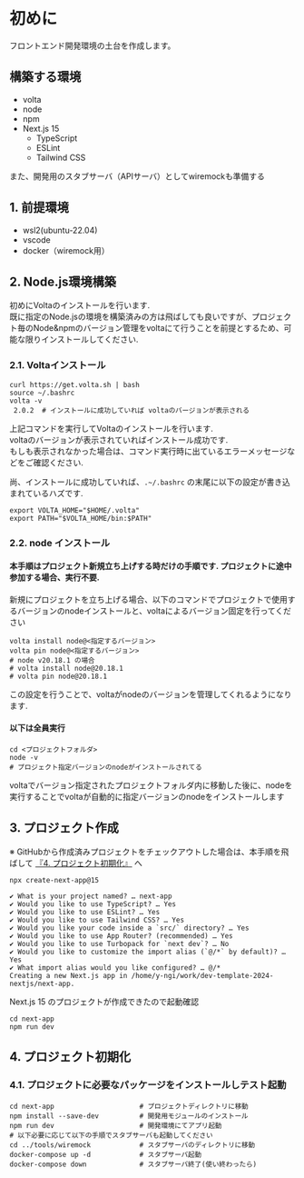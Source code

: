 # 初めに

フロントエンド開発環境の土台を作成します。  

## 構築する環境

- volta
- node
- npm
- Next.js 15
  - TypeScript
  - ESLint
  - Tailwind CSS

また、開発用のスタブサーバ（APIサーバ）としてwiremockも準備する

## 1. 前提環境

- wsl2(ubuntu-22.04)
- vscode
- docker（wiremock用）

## 2. Node.js環境構築

初めにVoltaのインストールを行います.  
既に指定のNode.jsの環境を構築済みの方は飛ばしても良いですが、プロジェクト毎のNode&npmのバージョン管理をvoltaにて行うことを前提とするため、可能な限りインストールしてください.  

### 2.1. Voltaインストール

``` shell
curl https://get.volta.sh | bash
source ~/.bashrc
volta -v
 2.0.2  # インストールに成功していれば voltaのバージョンが表示される
```

上記コマンドを実行してVoltaのインストールを行います.  
voltaのバージョンが表示されていればインストール成功です.  
もしも表示されなかった場合は、コマンド実行時に出ているエラーメッセージなどをご確認ください.  

尚、インストールに成功していれば、`.~/.bashrc` の末尾に以下の設定が書き込まれているハズです.

``` shell
export VOLTA_HOME="$HOME/.volta"
export PATH="$VOLTA_HOME/bin:$PATH"
```

### 2.2. node インストール

#### 本手順はプロジェクト新規立ち上げする時だけの手順です. プロジェクトに途中参加する場合、実行不要.

新規にプロジェクトを立ち上げる場合、以下のコマンドでプロジェクトで使用するバージョンのnodeインストールと、voltaによるバージョン固定を行ってください

``` shell
volta install node@<指定するバージョン>
volta pin node@<指定するバージョン>
# node v20.18.1 の場合
# volta install node@20.18.1
# volta pin node@20.18.1
```

この設定を行うことで、voltaがnodeのバージョンを管理してくれるようになります. 

#### 以下は全員実行

``` shell
cd <プロジェクトフォルダ>
node -v
# プロジェクト指定バージョンのnodeがインストールされてる
```

voltaでバージョン指定されたプロジェクトフォルダ内に移動した後に、nodeを実行することでvoltaが自動的に指定バージョンのnodeをインストールします

## 3. プロジェクト作成

※ GitHubから作成済みプロジェクトをチェックアウトした場合は、本手順を飛ばして [『4. プロジェクト初期化』](#4-プロジェクト初期化) へ

``` shell
npx create-next-app@15

✔ What is your project named? … next-app
✔ Would you like to use TypeScript? … Yes
✔ Would you like to use ESLint? … Yes
✔ Would you like to use Tailwind CSS? … Yes
✔ Would you like your code inside a `src/` directory? … Yes
✔ Would you like to use App Router? (recommended) … Yes
✔ Would you like to use Turbopack for `next dev`? … No
✔ Would you like to customize the import alias (`@/*` by default)? … Yes
✔ What import alias would you like configured? … @/*
Creating a new Next.js app in /home/y-ngi/work/dev-template-2024-nextjs/next-app.
```

Next.js 15 のプロジェクトが作成できたので起動確認

``` shell
cd next-app
npm run dev
```

## 4. プロジェクト初期化

### 4.1. プロジェクトに必要なパッケージをインストールしテスト起動

``` shell
cd next-app                     # プロジェクトディレクトリに移動
npm install --save-dev          # 開発用モジュールのインストール
npm run dev                     # 開発環境にてアプリ起動
# 以下必要に応じて以下の手順でスタブサーバも起動してください
cd ../tools/wiremock            # スタブサーバのディレクトリに移動
docker-compose up -d            # スタブサーバ起動
docker-compose down             # スタブサーバ終了(使い終わったら)
```
